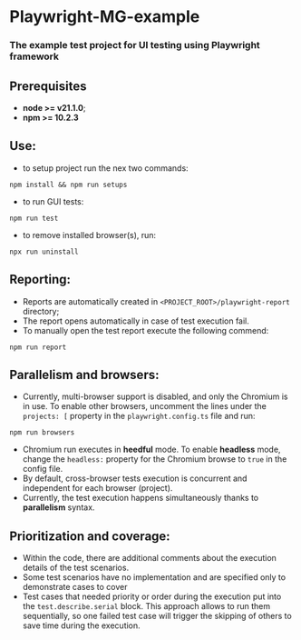 # Playwright-MG-example

### The example test project for UI testing using Playwright framework

## Prerequisites

* **node >= v21.1.0**;
* **npm >= 10.2.3**

## Use:

- to setup project run the nex two commands:

```
npm install && npm run setups
```

- to run GUI tests:

```
npm run test
```

- to remove installed browser(s), run:

```
npx run uninstall
```

## Reporting:

- Reports are automatically created in `<PROJECT_ROOT>/playwright-report` directory;
- The report opens automatically in case of test execution fail.
- To manually open the test report execute the following commend:

```
npm run report
```

## Parallelism and browsers:

- Currently, multi-browser support is disabled, and only the Chromium is in use. To enable other browsers, uncomment the
  lines under the `  projects: [` property in the `playwright.config.ts` file and run:

```
npm run browsers
```

- Chromium run executes in **heedful** mode. To enable **headless** mode, change the `headless:` property for the
  Chromium browse to `true` in the config file.
- By default, cross-browser tests execution is concurrent and independent for each browser (project).
- Currently, the test execution happens simultaneously thanks to **parallelism** syntax.

## Prioritization and coverage:

- Within the code, there are additional comments about the execution details of the test scenarios.
- Some test scenarios have no implementation and are specified only to demonstrate cases to cover
- Test cases that needed priority or order during the execution put into the `test.describe.serial` block. This
  approach allows to run them sequentially, so one failed test case will trigger the skipping of others to save time during
  the execution.